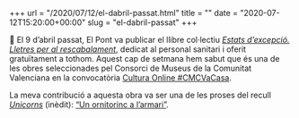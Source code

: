 +++
url = "/2020/07/12/el-dabril-passat.html"
title = ""
date = "2020-07-12T15:20:00+00:00"
slug = "el-dabril-passat"
+++

📖 El 9 d’abril passat, El Pont va publicar el llibre col·lectiu [*Estats d’excepció. Lletres per al rescabalament*](http://elpontdeleslletres.cat/estatsdexcepcio/), dedicat al personal sanitari i oferit gratuïtament a tothom. Aquest cap de setmana hem sabut que és una de les obres seleccionades pel Consorci de Museus de la Comunitat Valenciana en la convocatòria [Cultura Online #CMCVaCasa](https://www.consorcimuseus.gva.es/centro-del-carmen/convocatorias/convocatoria-cultura-online-cmcvacasa-2/).

La meva contribució a aquesta obra va ser una de les proses del recull [*Unicorns*](/contes/unicorns/) (inèdit): [“Un ornitorinc a l’armari”](/contes/unicorns/unicorns29.html).
